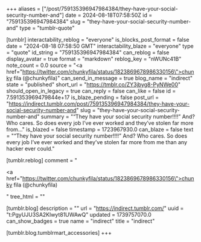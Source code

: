 +++
aliases = ["/post/759135396947984384/they-have-your-social-security-number-and"]
date = 2024-08-18T07:58:50Z
id = "759135396947984384"
slug = "they-have-your-social-security-number-and"
type = "tumblr-quote"

[tumblr]
interactability_reblog = "everyone"
is_blocks_post_format = false
date = "2024-08-18 07:58:50 GMT"
interactability_blaze = "everyone"
type = "quote"
id_string = "759135396947984384"
can_reblog = false
display_avatar = true
format = "markdown"
reblog_key = "nWUNc41B"
note_count = 0.0
source = "<a href=\"https://twitter.com/chunkyfila/status/1823869678986330156\">chunky fila (@chunkyfila)</a>"
can_send_in_message = true
blog_name = "indirect"
state = "published"
short_url = "https://tmblr.co/ZY3jbyg8-PyNWe00"
should_open_in_legacy = true
can_reply = false
can_like = false
id = 7.591353969479844e+17
is_blaze_pending = false
post_url = "https://indirect.tumblr.com/post/759135396947984384/they-have-your-social-security-number-and"
slug = "they-have-your-social-security-number-and"
summary = "“They have your social security number!!!!” And? Who cares. So does every job I’ve ever worked and they’ve stolen far more from..."
is_blazed = false
timestamp = 1723967930.0
can_blaze = false
text = "“They have your social security number!!!!” And? Who cares. So does every job I’ve ever worked and they’ve stolen far more from me than any hacker ever could."

[tumblr.reblog]
comment = "<p><a href=\"https://twitter.com/chunkyfila/status/1823869678986330156\">chunky fila (@chunkyfila)</a></p>"
tree_html = ""

[tumblr.blog]
description = ""
url = "https://indirect.tumblr.com/"
uuid = "t:PgyUJU3SA2Klwyt81UWAwQ"
updated = 1739757070.0
can_show_badges = true
name = "indirect"
title = "indirect"

[tumblr.blog.tumblrmart_accessories]
+++

